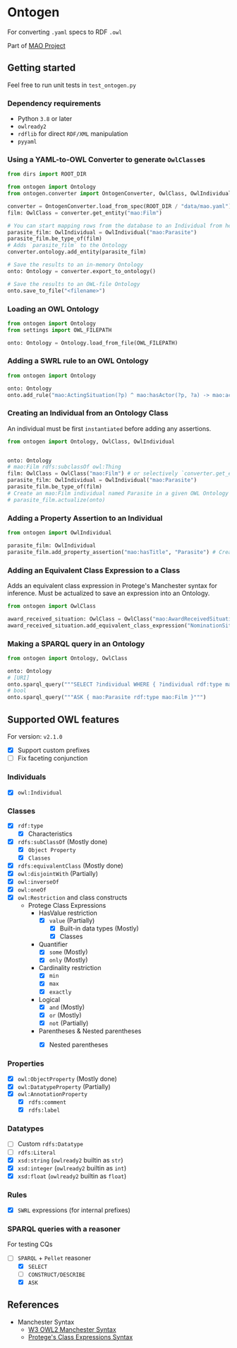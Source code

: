 # Ontogen
For converting `.yaml` specs to RDF `.owl`

Part of [MAO Project](https://github.com/th-bunratta/MovieAwardOntologyMAO/tree/ontogen)

## Getting started
Feel free to run unit tests in `test_ontogen.py`

### Dependency requirements
- Python `3.8` or later
- `owlready2`
- `rdflib` for direct `RDF/XML` manipulation
- `pyyaml`

### Using a YAML-to-OWL Converter to generate `OwlClass`es
```python
from dirs import ROOT_DIR

from ontogen import Ontology
from ontogen.converter import OntogenConverter, OwlClass, OwlIndividual

converter = OntogenConverter.load_from_spec(ROOT_DIR / "data/mao.yaml")
film: OwlClass = converter.get_entity("mao:Film")

# You can start mapping rows from the database to an Individual from here.
parasite_film: OwlIndividual = OwlIndividual("mao:Parasite")
parasite_film.be_type_of(film)
# Adds `parasite_film` to the Ontology
converter.ontology.add_entity(parasite_film)

# Save the results to an in-memory Ontology
onto: Ontology = converter.export_to_ontology()

# Save the results to an OWL-file Ontology
onto.save_to_file("<filename>")
```

### Loading an OWL Ontology
```python
from ontogen import Ontology
from settings import OWL_FILEPATH

onto: Ontology = Ontology.load_from_file(OWL_FILEPATH)
```

### Adding a SWRL rule to an OWL Ontology
```python
from ontogen import Ontology

onto: Ontology
onto.add_rule("mao:ActingSituation(?p) ^ mao:hasActor(?p, ?a) -> mao:actsIn(?a, ?p)", "ActsInRule")
```


### Creating an Individual from an Ontology Class
An individual must be first `instantiated` before adding any assertions.
```python
from ontogen import Ontology, OwlClass, OwlIndividual


onto: Ontology
# mao:Film rdfs:subclassOf owl:Thing
film: OwlClass = OwlClass("mao:Film") # or selectively `converter.get_entity("mao:Film")`
parasite_film: OwlIndividual = OwlIndividual("mao:Parasite")
parasite_film.be_type_of(film)
# Create an mao:Film individual named Parasite in a given OWL Ontology
# parasite_film.actualize(onto)
```

### Adding a Property Assertion to an Individual
```python
from ontogen import OwlIndividual

parasite_film: OwlIndividual
parasite_film.add_property_assertion("mao:hasTitle", "Parasite") # Create a property assertion for an individual
```

### Adding an Equivalent Class Expression to a Class
Adds an equivalent class expression in Protege's Manchester syntax for inference.
Must be actualized to save an expression into an Ontology.
```python
from ontogen import OwlClass

award_received_situation: OwlClass = OwlClass("mao:AwardReceivedSituation")
award_received_situation.add_equivalent_class_expression("NominationSituation and (win value true)")
```

### Making a SPARQL query in an Ontology
```python
from ontogen import Ontology, OwlClass

onto: Ontology
# [URI]
onto.sparql_query("""SELECT ?individual WHERE { ?individual rdf:type mao:Film }""")
# bool
onto.sparql_query("""ASK { mao:Parasite rdf:type mao:Film }""")
```

## Supported OWL features
For version: `v2.1.0`

- [x] Support custom prefixes
- [ ] Fix faceting conjunction

### Individuals
- [x] `owl:Individual`

### Classes
- [x] `rdf:type`
   - [x] Characteristics
- [x] `rdfs:subClassOf` (Mostly done)
   - [x] `Object Property`
   - [x] `Classes`
- [x] `rdfs:equivalentClass` (Mostly done)
- [x] `owl:disjointWith` (Partially)
- [x] `owl:inverseOf`
- [x] `owl:oneOf`
- [x] `owl:Restriction` and class constructs
   - Protege Class Expressions
     - HasValue restriction
       - [x] `value` (Partially)
         - [x] Built-in data types (Mostly)
         - [x] Classes
     - Quantifier
       - [x] `some` (Mostly)
       - [x] `only` (Mostly)
     - Cardinality restriction
       - [x] `min`
       - [x] `max`
       - [x] `exactly`
     - Logical
       - [x] `and` (Mostly)
       - [x] `or` (Mostly)
       - [x] `not` (Partially)
     - Parentheses & Nested parentheses
       - [x] Nested parentheses
   

### Properties
- [x] `owl:ObjectProperty` (Mostly done)
- [x] `owl:DatatypeProperty` (Partially)
- [x] `owl:AnnotationProperty`
    - [x] `rdfs:comment`
    - [x] `rdfs:label`

### Datatypes
- [ ] Custom `rdfs:Datatype`
- [ ] `rdfs:Literal`
- [x] `xsd:string` (`owlready2` builtin as `str`)
- [x] `xsd:integer` (`owlready2` builtin as `int`)
- [x] `xsd:float` (`owlready2` builtin as `float`)

### Rules
- [x] `SWRL` expressions (for internal prefixes)

### SPARQL queries with a reasoner
For testing CQs
- [ ] `SPARQL` + `Pellet` reasoner
  - [x] `SELECT`
  - [ ] `CONSTRUCT/DESCRIBE`
  - [x] `ASK`

## References
- Manchester Syntax
  - [W3 OWL2 Manchester Syntax](https://www.w3.org/TR/owl2-manchester-syntax/)
  - [Protege's Class Expressions Syntax](http://protegeproject.github.io/protege/class-expression-syntax/)